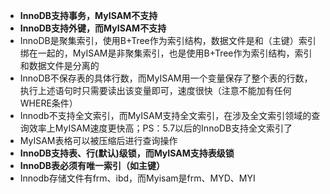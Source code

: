 - **InnoDB支持事务，MyISAM不支持**
- **InnoDB支持外键，而MyISAM不支持**
- InnoDB是聚集索引，使用B+Tree作为索引结构，数据文件是和（主键）索引绑在一起的，MyISAM是非聚集索引，也是使用B+Tree作为索引结构，索引和数据文件是分离的
- InnoDB不保存表的具体行数，而MyISAM用一个变量保存了整个表的行数，执行上述语句时只需要读出该变量即可，速度很快（注意不能加有任何WHERE条件）
- Innodb不支持全文索引，而MyISAM支持全文索引，在涉及全文索引领域的查询效率上MyISAM速度更快高；PS：5.7以后的InnoDB支持全文索引了
- MyISAM表格可以被压缩后进行查询操作
- **InnoDB支持表、行(默认)级锁，而MyISAM支持表级锁**
- **InnoDB表必须有唯一索引（如主键）**
- Innodb存储文件有frm、ibd，而Myisam是frm、MYD、MYI